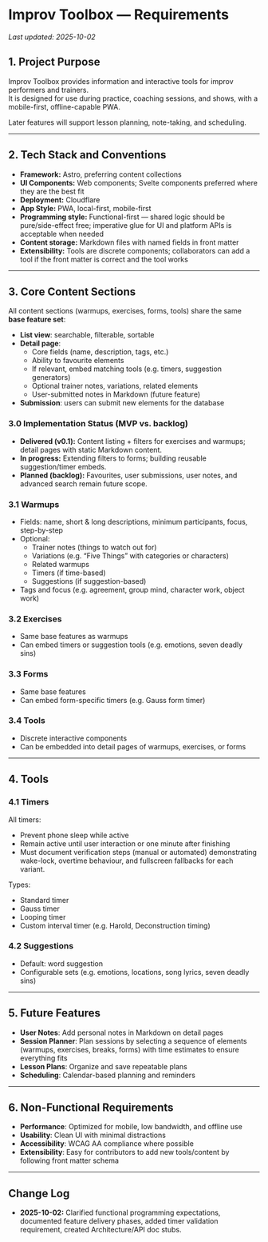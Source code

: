 # Improv Toolbox — Requirements

_Last updated: 2025-10-02_

## 1. Project Purpose

Improv Toolbox provides information and interactive tools for improv performers and trainers.  
It is designed for use during practice, coaching sessions, and shows, with a mobile-first, offline-capable PWA.

Later features will support lesson planning, note-taking, and scheduling.

---

## 2. Tech Stack and Conventions

- **Framework:** Astro, preferring content collections
- **UI Components:** Web components; Svelte components preferred where they are the best fit
- **Deployment:** Cloudflare
- **App Style:** PWA, local-first, mobile-first
- **Programming style:** Functional-first — shared logic should be pure/side-effect free; imperative glue for UI and platform APIs is acceptable when needed
- **Content storage:** Markdown files with named fields in front matter
- **Extensibility:** Tools are discrete components; collaborators can add a tool if the front matter is correct and the tool works

---

## 3. Core Content Sections

All content sections (warmups, exercises, forms, tools) share the same **base feature set**:

- **List view**: searchable, filterable, sortable
- **Detail page**:
  - Core fields (name, description, tags, etc.)
  - Ability to favourite elements
  - If relevant, embed matching tools (e.g. timers, suggestion generators)
  - Optional trainer notes, variations, related elements
  - User-submitted notes in Markdown (future feature)
- **Submission**: users can submit new elements for the database

### 3.0 Implementation Status (MVP vs. backlog)

- **Delivered (v0.1):** Content listing + filters for exercises and warmups; detail pages with static Markdown content.
- **In progress:** Extending filters to forms; building reusable suggestion/timer embeds.
- **Planned (backlog):** Favourites, user submissions, user notes, and advanced search remain future scope.

### 3.1 Warmups

- Fields: name, short & long descriptions, minimum participants, focus, step-by-step
- Optional:
  - Trainer notes (things to watch out for)
  - Variations (e.g. “Five Things” with categories or characters)
  - Related warmups
  - Timers (if time-based)
  - Suggestions (if suggestion-based)
- Tags and focus (e.g. agreement, group mind, character work, object work)

### 3.2 Exercises

- Same base features as warmups
- Can embed timers or suggestion tools (e.g. emotions, seven deadly sins)

### 3.3 Forms

- Same base features
- Can embed form-specific timers (e.g. Gauss form timer)

### 3.4 Tools

- Discrete interactive components
- Can be embedded into detail pages of warmups, exercises, or forms

---

## 4. Tools

### 4.1 Timers

All timers:

- Prevent phone sleep while active
- Remain active until user interaction or one minute after finishing
- Must document verification steps (manual or automated) demonstrating wake-lock, overtime behaviour, and fullscreen fallbacks for each variant.

Types:

- Standard timer
- Gauss timer
- Looping timer
- Custom interval timer (e.g. Harold, Deconstruction timing)

### 4.2 Suggestions

- Default: word suggestion
- Configurable sets (e.g. emotions, locations, song lyrics, seven deadly sins)

---

## 5. Future Features

- **User Notes**: Add personal notes in Markdown on detail pages
- **Session Planner**: Plan sessions by selecting a sequence of elements (warmups, exercises, breaks, forms) with time estimates to ensure everything fits
- **Lesson Plans**: Organize and save repeatable plans
- **Scheduling**: Calendar-based planning and reminders

---

## 6. Non-Functional Requirements

- **Performance**: Optimized for mobile, low bandwidth, and offline use
- **Usability**: Clean UI with minimal distractions
- **Accessibility**: WCAG AA compliance where possible
- **Extensibility**: Easy for contributors to add new tools/content by following front matter schema

---

## Change Log

- **2025-10-02:** Clarified functional programming expectations, documented feature delivery phases, added timer validation requirement, created Architecture/API doc stubs.
